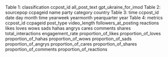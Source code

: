 Table 1: classification
ccpost_id
all_post_text
gpt_ukraine_for_imod
Table 2: sourcepop
ccpageid
name
party
category
country
Table 3: time
ccpost_id
date
day
month
time
yearweek
yearmonth
yearquarter
year
Table 4: metrics
ccpost_id
ccpageid
post_type
video_length
followers_at_posting
reactions
likes
loves
wows
sads
hahas
angrys
cares
comments
shares
total_interactions
engagement_rate
proportion_of_likes
proportion_of_loves
proportion_of_hahas
proportion_of_wows
proportion_of_sads
proportion_of_angrys
proportion_of_cares
proportion_of_shares
proportion_of_comments
proportion_of_reactions






<!DOCTYPE html>
<html lang="en">
<head>
    <meta charset="UTF-8">
    <meta name="viewport" content="width=device-width, initial-scale=1.0">
    <title>Chart.js Map Example</title>
    <script src="https://cdn.jsdelivr.net/npm/chart.js"></script>
    <script src="https://cdn.jsdelivr.net/npm/chartjs-chart-geo"></script>
</head>
<body>
    <canvas id="myMap" width="600" height="400"></canvas>
    <script>
        const ctx = document.getElementById('myMap').getContext('2d');

        const myMap = new Chart(ctx, {
            type: 'geo', // Specify the type of chart as geo
            data: {
                // Define your data here
                datasets: [{
                    // Example data
                    data: [
                        {feature: 'US', value: 100},
                        {feature: 'CA', value: 50}
                    ],
                    backgroundColor: 'rgba(255, 99, 132, 0.2)',
                    borderColor: 'rgba(255, 99, 132, 1)',
                    borderWidth: 1
                }]
            },
            options: {
                // Configuration options here
                responsive: true,
                plugins: {
                    legend: {
                        display: true,
                    }
                }
            }
        });
    </script>
</body>
</html>
